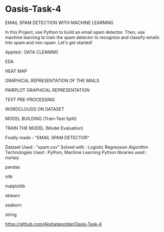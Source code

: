 # Oasis-Task-4
EMAIL SPAM DETECTION WITH MACHINE LEARNING

In this Project, use Python to build an email spam detector. Then, use machine learning to train the spam detector to recognize and classify emails into spam and non-spam. Let's get started!

Applied :
DATA CLEANING

EDA

HEAT MAP

GRAPHICAL REPRESENTATION OF THE MAILS

PAIRPLOT GRAPHICAL REPRESENTATION

TEXT PRE-PROCESSING

WORDCLOUDS ON DATASET

MODEL BUILDING (Train-Test Split)

TRAIN THE MODEL (Model Evaluation)

Finally made - "EMAIL SPAM DETECTOR"

Dataset Used : "spam.csv"
Solved with : Logistic Regression Algorithm
Technologies Used : Python, Machine Learning
Python libraries used :
numpy

pandas

nltk

matplotlib

sklearn

seaborn

string

https://github.com/Akshatapotdar/Oasis-Task-4
